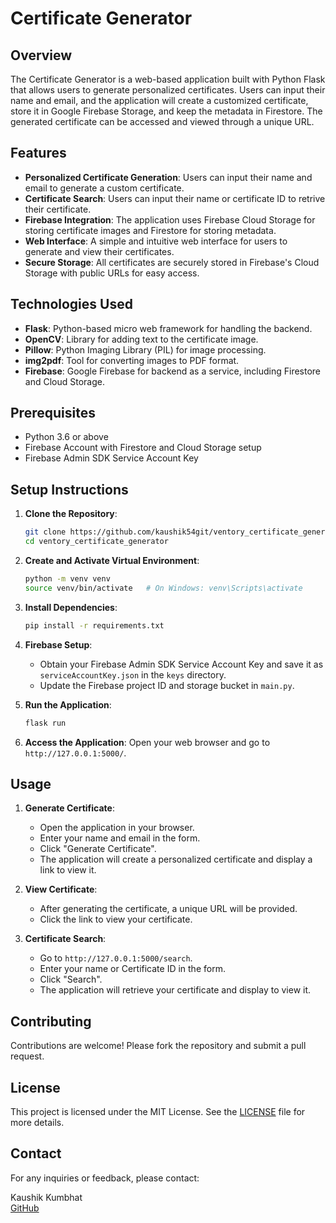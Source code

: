# Certificate Generator

## Overview

The Certificate Generator is a web-based application built with Python Flask that allows users to generate personalized certificates. Users can input their name and email, and the application will create a customized certificate, store it in Google Firebase Storage, and keep the metadata in Firestore. The generated certificate can be accessed and viewed through a unique URL.

## Features

- **Personalized Certificate Generation**: Users can input their name and email to generate a custom certificate.
- **Certificate Search**: Users can input their name or certificate ID to retrive their certificate.
- **Firebase Integration**: The application uses Firebase Cloud Storage for storing certificate images and Firestore for storing metadata.
- **Web Interface**: A simple and intuitive web interface for users to generate and view their certificates.
- **Secure Storage**: All certificates are securely stored in Firebase's Cloud Storage with public URLs for easy access.

## Technologies Used

- **Flask**: Python-based micro web framework for handling the backend.
- **OpenCV**: Library for adding text to the certificate image.
- **Pillow**: Python Imaging Library (PIL) for image processing.
- **img2pdf**: Tool for converting images to PDF format.
- **Firebase**: Google Firebase for backend as a service, including Firestore and Cloud Storage.

## Prerequisites

- Python 3.6 or above
- Firebase Account with Firestore and Cloud Storage setup
- Firebase Admin SDK Service Account Key

## Setup Instructions

1. **Clone the Repository**:
   ```bash
   git clone https://github.com/kaushik54git/ventory_certificate_generator.git
   cd ventory_certificate_generator
   ```

2. **Create and Activate Virtual Environment**:
   ```bash
   python -m venv venv
   source venv/bin/activate   # On Windows: venv\Scripts\activate
   ```

3. **Install Dependencies**:
   ```bash
   pip install -r requirements.txt
   ```

4. **Firebase Setup**:
   - Obtain your Firebase Admin SDK Service Account Key and save it as `serviceAccountKey.json` in the `keys` directory.
   - Update the Firebase project ID and storage bucket in `main.py`.

5. **Run the Application**:
   ```bash
   flask run
   ```

6. **Access the Application**:
   Open your web browser and go to `http://127.0.0.1:5000/`.

## Usage

1. **Generate Certificate**:
   - Open the application in your browser.
   - Enter your name and email in the form.
   - Click "Generate Certificate".
   - The application will create a personalized certificate and display a link to view it.

2. **View Certificate**:
   - After generating the certificate, a unique URL will be provided.
   - Click the link to view your certificate.
  
3. **Certificate Search**:
   - Go to `http://127.0.0.1:5000/search`.
   - Enter your name or Certificate ID in the form.
   - Click "Search".
   - The application will retrieve your certificate and display to view it.

## Contributing

Contributions are welcome! Please fork the repository and submit a pull request.

## License

This project is licensed under the MIT License. See the [LICENSE](LICENSE) file for more details.

## Contact

For any inquiries or feedback, please contact:

Kaushik Kumbhat  
[GitHub](https://github.com/kaushik54git)  
